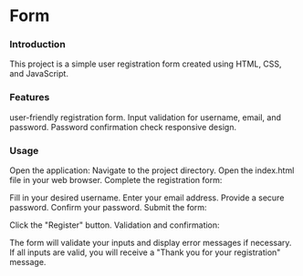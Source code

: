# Form

### Introduction

This project is a simple user registration form created using HTML, CSS, and JavaScript.

### Features

user-friendly registration form.
Input validation for username, email, and password.
Password confirmation check
responsive design.


###  Usage
Open the application:
Navigate to the project directory.
Open the index.html file in your web browser.
Complete the registration form:

Fill in your desired username.
Enter your email address.
Provide a secure password.
Confirm your password.
Submit the form:

Click the "Register" button.
Validation and confirmation:

The form will validate your inputs and display error messages if necessary.
If all inputs are valid, you will receive a "Thank you for your registration" message.
